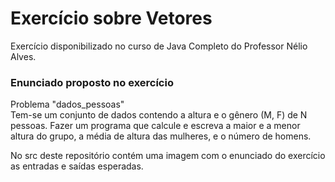 <h1>Exercício sobre Vetores</h1>
<p>Exercício disponibilizado no curso de Java Completo do Professor Nélio Alves. <br></p>

<h3>Enunciado proposto no exercício</h3>

<p>Problema "dados_pessoas"<br>
Tem-se um conjunto de dados contendo a altura e o gênero (M, F) de N pessoas. Fazer um programa 
que calcule e escreva a maior e a menor altura do grupo, a média de altura das mulheres, e o número 
de homens.
</p>

<p>No src deste repositório contém uma imagem com o enunciado do exercício as entradas e saídas esperadas.</p>
